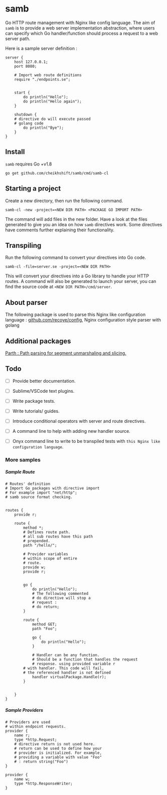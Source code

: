 # samb

Go HTTP route management with Nginx like config language. The aim of `samb` is to provide a web server implementation
abstraction, where users can specify which Go handler/function should process a request to a web server path.

Here is a sample server definition :

```
server {
    host 127.0.0.1;
    port 8080;

    # Import web route definitions
    require "./endpoints.se";


    start {
    	do println("Hello");
    	do println("Hello again");
    }

    shutdown {
	# directive do will execute passed
	# golang code
    	do println("Bye");
    }  
}

```

## Install

`samb` requires Go +v1.8

```
go get github.com/cheikhshift/samb/cmd/samb-cl
```

## Starting a project
Create a new directory, then run the following command.


	samb-cl -new -project=<NEW DIR PATH> <PACKAGE GO IMPORT PATH>

The command will add files in the new folder. Have a look at the files generated to give you an idea on how `samb` directives work. Some directives have comments further explaining their functionality.

## Transpiling
Run the following command to convert your directives into Go code.

	
	samb-cl -file=server.se -project=<NEW DIR PATH>

This will convert your directives into a Go library to handle your HTTP routes. A command will also be generated to launch your server, you can find the source code at `<NEW DIR PATH>/cmd/server`. 

## About parser
The following package is used to parse this Nginx like configuration language : [github.com/recoye/config](https://github.com/recoye/config), Nginx configuration style parser with golang

## Additional packages

[Parth : Path parsing for segment unmarshaling and slicing.](https://github.com/codemodus/parth)


## Todo

- [ ] Provide better documentation.
- [ ] Sublime/VSCode text plugins.
- [ ] Write package tests.
- [ ] Write tutorials/ guides.
- [ ] Introduce conditional operators with server and route directives.
- [ ] A command line to help with adding new handler source.
- [ ] Onyx command line to write to be transpiled tests with `this Nginx like configuration language`.


### More samples

##### Sample Route

```
# Routes' definition
# Import Go packages with directive import
# For example import "net/http";
# samb source format checking.


routes {
    provide r;

    route {
	    method *;
	    # Defines route path.
	    # all sub routes have this path
	    # prepended.
	    path "/hello/";

	    # Provider variables
	    # within scope of entire 
	    # route.
	    provide w;
	    provide r;


	    go {
	    	do println("Hello");
	    	# The following commented
	    	# do directive will stop a
	    	# request :
	    	# do return;
	    }

	    route {
	    	method GET;
	    	path "Foo";

	    	go {
	    		do println("Hello");
	    	}

	    	# Handler can be any function.
	    	# Should be a function that handles the request
	    	# response. using provided variable r
		# with handler. This code will fail,
		# the referenced handler is not defined
	    	handler virtualPackage.Handle(r);
	    }


	}
}
```

##### Sample Providers

```
# Providers are used
# within endpoint requests.
provider {
	name r;
	type *http.Request;
    # directive return is not used here.
    # return can be used to define how your
    # provider is initialized. For example,
    # providing a variable with value "Foo"
    # : return string("Foo") 
}

provider {
	name w;
	type *http.ResponseWriter;
}
```
